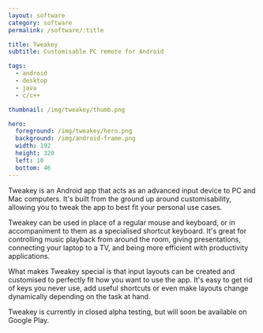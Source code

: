 ```yaml
---
layout: software
category: software
permalink: /software/:title

title: Tweakey
subtitle: Customisable PC remote for Android

tags:
  - android
  - desktop
  - java
  - c/c++

thumbnail: /img/tweakey/thumb.png

hero:
  foreground: /img/tweakey/hero.png
  background: /img/android-frame.png
  width: 192
  height: 320
  left: 10
  bottom: 46
---
```

Tweakey is an Android app that acts as an advanced input device to PC and Mac computers.
It's built from the ground up around customisability, allowing you to tweak the app to best fit your personal use cases.

Tweakey can be used in place of a regular mouse and keyboard, or in accompaniment to them as a specialised shortcut keyboard.
It's great for controlling music playback from around the room, giving presentations, connecting your laptop to a TV, and being more efficient with productivity applications.

What makes Tweakey special is that input layouts can be created and customised to perfectly fit how you want to use the app.
It's easy to get rid of keys you never use, add useful shortcuts or even make layouts change dynamically depending on the task at hand.

Tweakey is currently in closed alpha testing, but will soon be available on Google Play.
